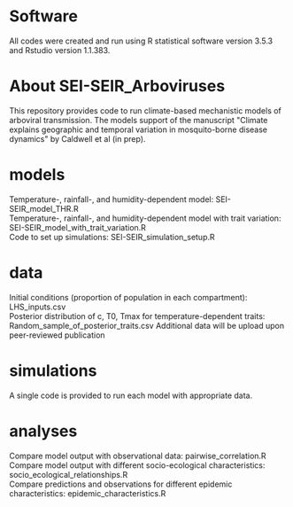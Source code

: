 # Software
All codes were created and run using R statistical software version 3.5.3 and Rstudio version 1.1.383.

# About SEI-SEIR_Arboviruses
This repository provides code to run climate-based mechanistic models of arboviral transmission. The models support of the manuscript "Climate explains geographic and temporal variation in mosquito-borne disease dynamics" by Caldwell et al (in prep). 

# models
Temperature-, rainfall-, and humidity-dependent model: SEI-SEIR_model_THR.R <br />
Temperature-, rainfall-, and humidity-dependent model with trait variation: SEI-SEIR_model_with_trait_variation.R <br />
Code to set up simulations: SEI-SEIR_simulation_setup.R <br />

# data
Initial conditions (proportion of population in each compartment): LHS_inputs.csv <br />
Posterior distribution of c, T0, Tmax for temperature-dependent traits: Random_sample_of_posterior_traits.csv 
Additional data will be upload upon peer-reviewed publication

# simulations
A single code is provided to run each model with appropriate data.

# analyses 
Compare model output with observational data: pairwise_correlation.R <br />
Compare model output with different socio-ecological characteristics: socio_ecological_relationships.R <br />
Compare predictions and observations for different epidemic characteristics: epidemic_characteristics.R <br />
